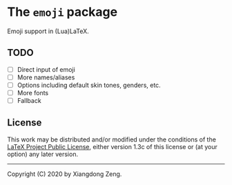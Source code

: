 # The `emoji` package

Emoji support in (Lua)LaTeX.

## TODO

- [ ] Direct input of emoji
- [ ] More names/aliases
- [ ] Options including default skin tones, genders, etc.
- [ ] More fonts
- [ ] Fallback

## License

This work may be distributed and/or modified under the conditions of the [LaTeX Project Public License](http://www.latex-project.org/lppl.txt), either version 1.3c of this license or (at your option) any later version.

-----

Copyright (C) 2020 by Xiangdong Zeng.
